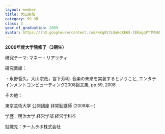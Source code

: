 ```yaml
---
layout: member
title: 大山宗哉
category: 99_OB
class: 3
year_of_graduation: 2009
avatar: https://lh3.googleusercontent.com/eKq8VJL0akqXE6B-IEEagqPTTWbh5Lp5z3xMndL8k3W2WAkuzovL2I1VxVPCHFygyUAURVF3SKIEGicZUEL7DewZdASBR5iKB16q6v-4uUGhS-9zq-U1xNmKpcl9jrgBwdrpKlq12Gjhb1rp-WmhZB4OiKGrA5LUSbHq2EWHM-zMieqHR5NrH6f2GgN846SPqp4tNC1PGte3pNU-G_JYxB1Dj5VsQY41y_2AtsPfJebbqK80kJp4Rn3o3OQs_GtfYJf3nJxGSFBFcoOTa6YOG5b8cJGfpppTI7jlbUocRmvE4bqZLh2YRrgyU99znifXK9u_WwOjuiceCiTMC3IStki2wZJFHXiwV-8atS5y3aEWEpFczjubhJwbMNLxIdPrBOFLOErXyPI0aFLNP9iXuL7fFzHSoNkKh1BmhInwMRkzlNVlRBLzOdqNewrAM7ZxuKGhV0rT3c-oB-8LU7UY5mGKuK7gq-qbbFuEytnfnaMsvb5VWDoauwSirVzorH8b7I21UzHBRj4FU3L1oGdbsgugGs3SwJzY05IJUYPx_BhEw92gk3nQ3NyHE6zD5BIHFg1-562cod3HEBJW_iZQl_fAL4SVhCbRo5Wt49MLeWJhRgCKKrc0ccA8WJxZN_oQuF6Mrns3iMku0sJHa5rDc768U_OvuRvf46Rh=p-s300
---
```

**2009年度大学院修了（3期生）**

研究テーマ: マネー・リアリティ

研究業績：

・永野哲久，大山宗哉，宮下芳明. 音楽の未来を実装するということ, エンタテインメントコンピューティング2008論文集, pp.59, 2008.

その他：

東京芸術大学 公開講座 非常勤講師 (2008年－)

学歴：明治大学 経営学部 経営学科卒

就職先：チームラボ株式会社
